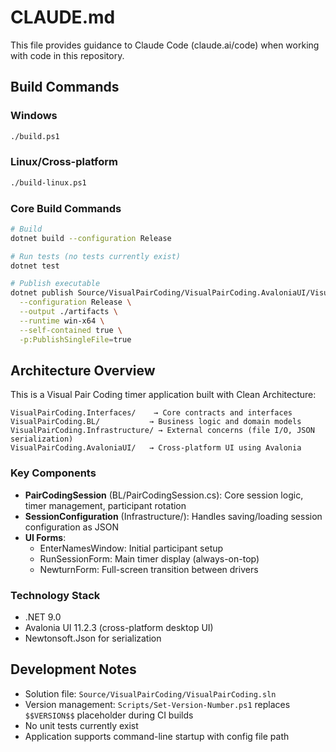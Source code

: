 # CLAUDE.md

This file provides guidance to Claude Code (claude.ai/code) when working with code in this repository.

## Build Commands

### Windows
```bash
./build.ps1
```

### Linux/Cross-platform
```bash
./build-linux.ps1
```

### Core Build Commands
```bash
# Build
dotnet build --configuration Release

# Run tests (no tests currently exist)
dotnet test

# Publish executable
dotnet publish Source/VisualPairCoding/VisualPairCoding.AvaloniaUI/VisualPairCoding.AvaloniaUI.csproj \
  --configuration Release \
  --output ./artifacts \
  --runtime win-x64 \
  --self-contained true \
  -p:PublishSingleFile=true
```

## Architecture Overview

This is a Visual Pair Coding timer application built with Clean Architecture:

```
VisualPairCoding.Interfaces/    → Core contracts and interfaces
VisualPairCoding.BL/           → Business logic and domain models
VisualPairCoding.Infrastructure/ → External concerns (file I/O, JSON serialization)
VisualPairCoding.AvaloniaUI/   → Cross-platform UI using Avalonia
```

### Key Components

- **PairCodingSession** (BL/PairCodingSession.cs): Core session logic, timer management, participant rotation
- **SessionConfiguration** (Infrastructure/): Handles saving/loading session configuration as JSON
- **UI Forms**: 
  - EnterNamesWindow: Initial participant setup
  - RunSessionForm: Main timer display (always-on-top)
  - NewturnForm: Full-screen transition between drivers

### Technology Stack
- .NET 9.0
- Avalonia UI 11.2.3 (cross-platform desktop UI)
- Newtonsoft.Json for serialization

## Development Notes

- Solution file: `Source/VisualPairCoding/VisualPairCoding.sln`
- Version management: `Scripts/Set-Version-Number.ps1` replaces `$$VERSION$$` placeholder during CI builds
- No unit tests currently exist
- Application supports command-line startup with config file path